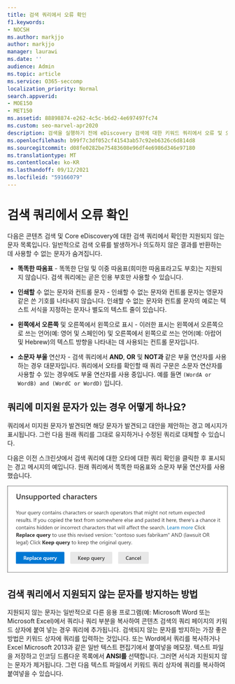 ```yaml
---
title: 검색 쿼리에서 오류 확인
f1.keywords:
- NOCSH
ms.author: markjjo
author: markjjo
manager: laurawi
ms.date: ''
audience: Admin
ms.topic: article
ms.service: O365-seccomp
localization_priority: Normal
search.appverid:
- MOE150
- MET150
ms.assetid: 88898874-e262-4c5c-b6d2-4e697497fc74
ms.custom: seo-marvel-apr2020
description: 검색을 실행하기 전에 eDiscovery 검색에 대한 키워드 쿼리에서 오류 및 오타를 검색하는 방법을 학습합니다.
ms.openlocfilehash: b99f7c3df052cf41543ab57c92eb6326c6d814d8
ms.sourcegitcommit: d08fe0282be75483608e96df4e6986d346e97180
ms.translationtype: MT
ms.contentlocale: ko-KR
ms.lasthandoff: 09/12/2021
ms.locfileid: "59166079"
---
```

# <a name="check-your-search-query-for-errors"></a>검색 쿼리에서 오류 확인
  
다음은 콘텐츠 검색 및 Core eDiscovery에 대한 검색 쿼리에서 확인한 지원되지 않는 문자 목록입니다. 일반적으로 검색 오류를 발생하거나 의도하지 않은 결과를 반환하는 데 사용할 수 없는 문자가 숨겨집니다.
  
- **똑똑한 따옴표** - 똑똑한 단일 및 이중 따옴표(희미한 따옴표라고도 부호)는 지원되지 않습니다. 검색 쿼리에는 곧은 인용 부호만 사용할 수 있습니다. 

- **인쇄할** 수 없는 문자와 컨트롤 문자 - 인쇄할 수 없는 문자와 컨트롤 문자는 영문자 같은 쓴 기호를 나타내지 않습니다. 인쇄할 수 없는 문자와 컨트롤 문자의 예로는 텍스트 서식을 지정하는 문자나 별도의 텍스트 줄이 있습니다. 

- **왼쪽에서 오른쪽** 및 오른쪽에서 왼쪽으로 표시 - 이러한 표시는 왼쪽에서 오른쪽으로 쓰는 언어(예: 영어 및 스페인어) 및 오른쪽에서 왼쪽으로 쓰는 언어(예: 아랍어 및 Hebrew)의 텍스트 방향을 나타내는 데 사용되는 컨트롤 문자입니다.

- **소문자 부울** 연산자 - 검색 쿼리에서 **AND**, **OR** 및 **NOT과** 같은 부울 연산자를 사용하는 경우 대문자입니다. 쿼리에서 오타를 확인할 때 쿼리 구문은 소문자 연산자를 사용할 수 있는 경우에도 부울 연산자를 사용 중입니다. 예를 들면  `(WordA or WordB) and (WordC or WordD)` 입니다.

## <a name="what-happens-if-a-query-has-an-unsupported-character"></a>쿼리에 미지원 문자가 있는 경우 어떻게 하나요?

쿼리에서 미지원 문자가 발견되면 해당 문자가 발견되고 대안을 제안하는 경고 메시지가 표시됩니다. 그런 다음 원래 쿼리를 그대로 유지하거나 수정된 쿼리로 대체할 수 있습니다.

다음은 이전 스크린샷에서 검색 쿼리에 대한 오타에 대한 쿼리 확인을 클릭한 후 표시되는 경고 메시지의 예입니다.  원래 쿼리에서 똑똑한 따옴표와 소문자 부울 연산자를 사용했습니다.
  
![쿼리에 대한 제안된 변경과 함께 경고 메시지가 표시됩니다.](../media/23214b30-8e52-412c-bd80-63fb1b3ed52d.png)
  
## <a name="how-to-prevent-unsupported-characters-in-your-search-queries"></a>검색 쿼리에서 지원되지 않는 문자를 방지하는 방법

지원되지 않는 문자는 일반적으로 다른 응용 프로그램(예: Microsoft Word 또는 Microsoft Excel)에서 쿼리나 쿼리 부분을 복사하여 콘텐츠 검색의 쿼리 페이지의 키워드 상자에 붙여 넣는 경우 쿼리에 추가됩니다. 검색되지 않는 문자를 방지하는 가장 좋은 방법은 키워드 상자에 쿼리를 입력하는 것입니다. 또는 Word에서 쿼리를 복사하거나 Excel Microsoft 2013과 같은 일반 텍스트 편집기에서 붙여넣을 메모장. 텍스트 파일을 저장하고 인코딩  드롭다운 목록에서 **ANSI를** 선택합니다. 그러면 서식과 지원되지 않는 문자가 제거됩니다. 그런 다음 텍스트 파일에서 키워드 쿼리 상자에 쿼리를 복사하여 붙여넣을 수 있습니다.
